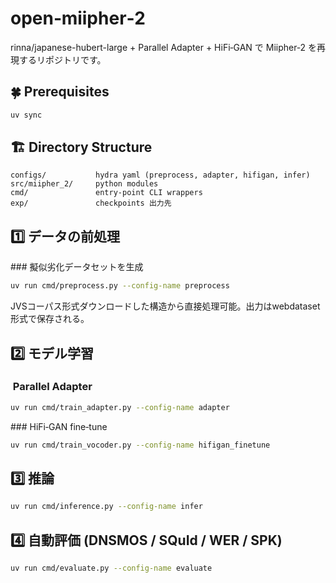 # open‑miipher‑2

rinna/japanese-hubert-large + Parallel Adapter + HiFi‑GAN で
Miipher‑2 を再現するリポジトリです。

## 🍀 Prerequisites

```bash
uv sync
```

## 🏗️ Directory Structure

```
configs/           hydra yaml (preprocess, adapter, hifigan, infer)
src/miipher_2/     python modules
cmd/               entry‑point CLI wrappers
exp/               checkpoints 出力先
```

## 1️⃣ データの前処理

### 擬似劣化データセットを生成

```bash
uv run cmd/preprocess.py --config-name preprocess
```
JVSコーパス形式ダウンロードした構造から直接処理可能。出力はwebdataset形式で保存される。

## 2️⃣ モデル学習

###  Parallel Adapter

```bash
uv run cmd/train_adapter.py --config-name adapter
```

### HiFi‑GAN fine‑tune

```bash
uv run cmd/train_vocoder.py --config-name hifigan_finetune

```

## 3️⃣ 推論

```bash
uv run cmd/inference.py --config-name infer
```


## 4️⃣ 自動評価 (DNSMOS / SQuId / WER / SPK)

```bash
uv run cmd/evaluate.py --config-name evaluate
```

